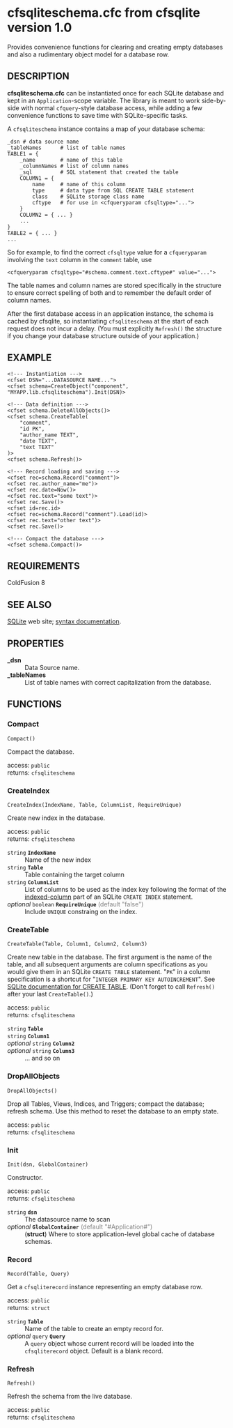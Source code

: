 # cfsqliteschema.cfc from cfsqlite version 1.0

Provides convenience functions for clearing and creating empty databases and also a rudimentary object model for a database row.

## DESCRIPTION

**cfsqliteschema.cfc** can be instantiated once for each SQLite database and kept in an `Application`-scope variable. The library is meant to work side-by-side with normal `cfquery`-style database access, while adding a few convenience functions to save time with SQLite-specific tasks.

A `cfsqliteschema` instance contains a map of your database schema:

	_dsn # data source name
	_tableNames      # list of table names
	TABLE1 = {
		_name        # name of this table
		_columnNames # list of column names
		_sql         # SQL statement that created the table
		COLUMN1 = {
			name     # name of this column
			type     # data type from SQL CREATE TABLE statement
			class    # SQLite storage class name
			cftype   # for use in <cfqueryparam cfsqltype="...">
		}
		COLUMN2 = { ... }
		...
	}
	TABLE2 = { ... }
	...

So for example, to find the correct `cfsqltype` value for a `cfqueryparam` involving the `text` column in the `comment` table, use

	<cfqueryparam cfsqltype="#schema.comment.text.cftype#" value="...">

The table names and column names are stored specifically in the structure to ensure correct spelling of both and to remember the default order of column names.

After the first database access in an application instance, the schema is cached by cfsqlite, so instantiating `cfsqliteschema` at the start of each request does not incur a delay. (You must explicitly `Refresh()` the structure if you change your database structure outside of your application.)

## EXAMPLE

	<!--- Instantiation --->
	<cfset DSN="...DATASOURCE NAME...">
    <cfset schema=CreateObject("component", "MYAPP.lib.cfsqliteschema").Init(DSN)>

	<!--- Data definition --->
	<cfset schema.DeleteAllObjects()>
	<cfset schema.CreateTable(
		"comment",
		"id PK",
		"author_name TEXT",
		"date TEXT",
		"text TEXT"
	)>
	<cfset schema.Refresh()>
	
	<!--- Record loading and saving --->
	<cfset rec=schema.Record("comment")>
	<cfset rec.author_name="me")>
	<cfset rec.date=Now()>
	<cfset rec.text="some text")>
	<cfset rec.Save()>
	<cfset id=rec.id>
	<cfset rec=schema.Record("comment").Load(id)>
	<cfset rec.text="other text")>
	<cfset rec.Save()>
	
	<!--- Compact the database --->
	<cfset schema.Compact()>

## REQUIREMENTS

ColdFusion 8

## SEE ALSO

[SQLite](http://sqlite.org/) web site; [syntax documentation](http://sqlite.org/lang.html).

## PROPERTIES

<dl><dt><b>_dsn</b></dt>
<dd>Data Source name.</dd>
<dt><b>_tableNames</b></dt>
<dd>List of table names with correct capitalization from the database.</dd></dl>

## FUNCTIONS

### Compact

`Compact()`

Compact the database.

access: `public`<br>
returns: `cfsqliteschema`

<dl></dl>

### CreateIndex

`CreateIndex(IndexName, Table, ColumnList, RequireUnique)`

Create new index in the database.

access: `public`<br>
returns: `cfsqliteschema`

<dl><dt><code>string</code> <b><code>IndexName</code></b></dt><dd>Name of the new index</dd>

<dt><code>string</code> <b><code>Table</code></b></dt><dd>Table containing the target column</dd>

<dt><code>string</code> <b><code>ColumnList</code></b></dt><dd>List of columns to be used as the index key following the format of the <a href="http://www.sqlite.org/syntaxdiagrams.html#indexed-column">indexed-column</a> part of an SQLite <code>CREATE INDEX</code> statement.</dd>

<dt><i>optional</i> <code>boolean</code> <b><code>RequireUnique</code></b> <span style="color: Gray;">(default "false")</span></dt><dd>Include <code>UNIQUE</code> constraing on the index.</dd></dl>

### CreateTable

`CreateTable(Table, Column1, Column2, Column3)`

Create new table in the database. The first argument is the name of the table, and all subsequent arguments are column specifications as you would give them in an SQLite <code>CREATE TABLE</code> statement. &quot;<code>PK</code>&quot; in a column specification is a shortcut for &quot;<code>INTEGER PRIMARY KEY AUTOINCREMENT</code>&quot;. See <a href="http://http://www.sqlite.org/lang_createtable.html">SQLite documentation for CREATE TABLE</a>. (Don't forget to call <code>Refresh()</code> after your last <code>CreateTable()</code>.)

access: `public`<br>
returns: `cfsqliteschema`

<dl><dt><code>string</code> <b><code>Table</code></b></dt><dd></dd>

<dt><code>string</code> <b><code>Column1</code></b></dt><dd></dd>

<dt><i>optional</i> <code>string</code> <b><code>Column2</code></b></dt><dd></dd>

<dt><i>optional</i> <code>string</code> <b><code>Column3</code></b></dt><dd>... and so on</dd></dl>

### DropAllObjects

`DropAllObjects()`

Drop all Tables, Views, Indices, and Triggers; compact the database; refresh schema. Use this method to reset the database to an empty state.

access: `public`<br>
returns: `cfsqliteschema`

<dl></dl>

### Init

`Init(dsn, GlobalContainer)`

Constructor.

access: `public`<br>
returns: `cfsqliteschema`

<dl><dt><code>string</code> <b><code>dsn</code></b></dt><dd>The datasource name to scan</dd>

<dt><i>optional</i> <b><code>GlobalContainer</code></b> <span style="color: Gray;">(default "#Application#")</span></dt><dd>(<b>struct</b>) Where to store application-level global cache of database schemas.</dd></dl>

### Record

`Record(Table, Query)`

<p>Get a <code>cfsqliterecord</code> instance representing an empty database row.</p>

access: `public`<br>
returns: `struct`

<dl><dt><code>string</code> <b><code>Table</code></b></dt><dd>Name of the table to create an empty record for.</dd>

<dt><i>optional</i> <code>query</code> <b><code>Query</code></b></dt><dd>A <code>query</code> object whose current record will be loaded into the <code>cfsqliterecord</code> object. Default is a blank record.</dd></dl>

### Refresh

`Refresh()`

Refresh the schema from the live database.

access: `public`<br>
returns: `cfsqliteschema`

<dl></dl>
